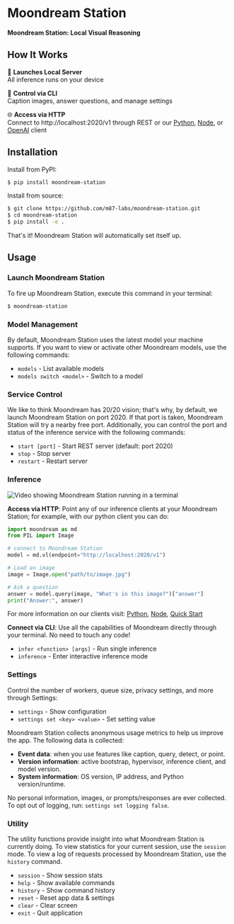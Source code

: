 # Moondream Station

**Moondream Station: Local Visual Reasoning**

## How It Works

🚀 **Launches Local Server**  
All inference runs on your device

🔧 **Control via CLI**  
Caption images, answer questions, and manage settings

🌐 **Access via HTTP**  
Connect to http://localhost:2020/v1 through REST or our [Python](https://pypi.org/project/moondream/), [Node](https://www.npmjs.com/package/moondream), or [OpenAI](https://github.com/openai/openai-python) client

## Installation

Install from PyPI:

```bash
$ pip install moondream-station
```

Install from source:

```bash
$ git clone https://github.com/m87-labs/moondream-station.git
$ cd moondream-station
$ pip install -e .
```

That's it! Moondream Station will automatically set itself up.

## Usage

### Launch Moondream Station

To fire up Moondream Station, execute this command in your terminal:

```bash
$ moondream-station
```

### Model Management

By default, Moondream Station uses the latest model your machine supports. If you want to view or activate other Moondream models, use the following commands:

- `models` - List available models
- `models switch <model>` - Switch to a model

### Service Control

We like to think Moondream has 20/20 vision; that's why, by default, we launch Moondream Station on port 2020. If that port is taken, Moondream Station will try a nearby free port. Additionally, you can control the port and status of the inference service with the following commands:

- `start [port]` - Start REST server (default: port 2020)
- `stop` - Stop server
- `restart` - Restart server

### Inference

![Video showing Moondream Station running in a terminal](https://raw.githubusercontent.com/m87-labs/moondream-station/55878b16dd3a675a9ccf9a292975aee97d055beb/assets/md_station_demo.gif)

**Access via HTTP**: Point any of our inference clients at your Moondream Station; for example, with our python client you can do:

```python
import moondream as md
from PIL import Image

# connect to Moondream Station
model = md.vl(endpoint="http://localhost:2020/v1")

# Load an image
image = Image.open("path/to/image.jpg")

# Ask a question
answer = model.query(image, "What's in this image?")["answer"]
print("Answer:", answer)
```

For more information on our clients visit: [Python](https://pypi.org/project/moondream/), [Node](https://www.npmjs.com/package/moondream), [Quick Start](/quickstart)

**Connect via CLI**: Use all the capabilities of Moondream directly through your terminal. No need to touch any code!

- `infer <function> [args]` - Run single inference
- `inference` - Enter interactive inference mode

### Settings

Control the number of workers, queue size, privacy settings, and more through Settings:

- `settings` - Show configuration
- `settings set <key> <value>` - Set setting value

Moondream Station collects anonymous usage metrics to help us improve the app. The following data is collected:

- **Event data**: when you use features like caption, query, detect, or point.
- **Version information**: active bootstrap, hypervisor, inference client, and model version.
- **System information**: OS version, IP address, and Python version/runtime.

No personal information, images, or prompts/responses are ever collected. To opt out of logging, run: `settings set logging false`.

### Utility

The utility functions provide insight into what Moondream Station is currently doing. To view statistics for your current session, use the `session` mode. To view a log of requests processed by Moondream Station, use the `history` command.

- `session` - Show session stats
- `help` - Show available commands
- `history` - Show command history
- `reset` - Reset app data & settings
- `clear` - Clear screen
- `exit` - Quit application
